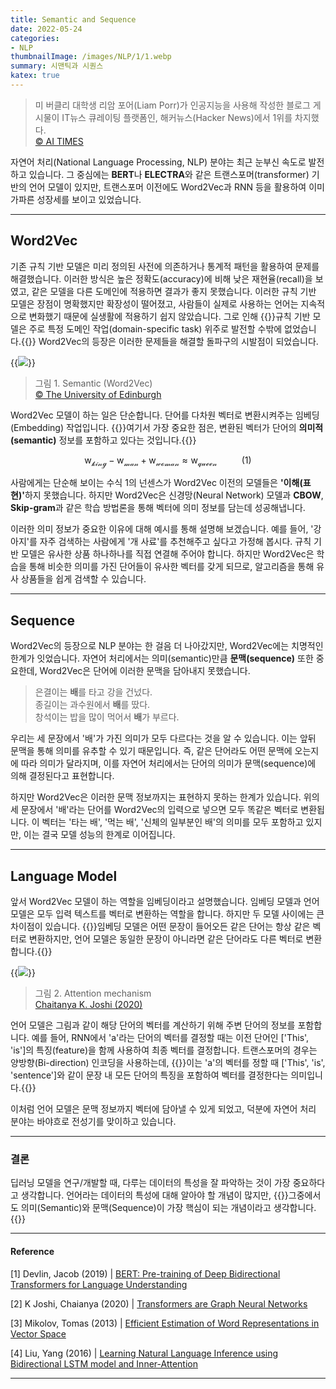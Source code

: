 ```yaml
---
title: Semantic and Sequence
date: 2022-05-24
categories:
- NLP
thumbnailImage: /images/NLP/1/1.webp
summary: 시맨틱과 시퀀스
katex: true
---
```

>미 버클리 대학생 리암 포어(Liam Porr)가 인공지능을 사용해 작성한 블로그 게시물이 IT뉴스 큐레이팅 플랫폼인, 해커뉴스(Hacker News)에서 1위를 차지했다.<br>
[© AI TIMES](http://www.aitimes.com/news/articleView.html?idxno=131593)

자연어 처리(National Language Processing, NLP) 분야는 최근 눈부신 속도로 발전하고 있습니다. 그 중심에는 <strong>BERT</strong>나 <strong>ELECTRA</strong>와 같은 트랜스포머(transformer) 기반의 언어 모델이 있지만, 트랜스포머 이전에도 Word2Vec과 RNN 등을 활용하여 이미 가파른 성장세를 보이고 있었습니다.

---
## Word2Vec
기존 규칙 기반 모델은 미리 정의된 사전에 의존하거나 통계적 패턴을 활용하여 문제를 해결했습니다. 이러한 방식은 높은 정확도(accuracy)에 비해 낮은 재현율(recall)을 보였고, 같은 모델을 다른 도메인에 적용하면 결과가 좋지 못했습니다. 이러한 규칙 기반 모델은 장점이 명확했지만 확장성이 떨어졌고, 사람들이 실제로 사용하는 언어는 지속적으로 변화했기 때문에 실생활에 적용하기 쉽지 않았습니다. 그로 인해 {{<hl-text primary>}}규칙 기반 모델은 주로 특정 도메인 작업(domain-specific task) 위주로 발전할 수밖에 없었습니다.{{</hl-text>}} Word2Vec의 등장은 이러한 문제들을 해결할 돌파구의 시발점이 되었습니다.

{{<image classes="center" src="/images/NLP/1/1.webp">}}
> 그림 1. Semantic (Word2Vec)<br>
[© The University of Edinburgh](https://www.ed.ac.uk/informatics/news-events/stories/2019/king-man-woman-queen-the-hidden-algebraic-struct)

Word2Vec 모델이 하는 일은 단순합니다. 단어를 다차원 벡터로 변환시켜주는 임베딩(Embedding) 작업입니다. {{<hl-text primary>}}여기서 가장 중요한 점은, 변환된 벡터가 단어의 <strong>의미적(semantic)</strong> 정보를 포함하고 있다는 것입니다.{{</hl-text>}}

$$
\mathrm{w_\mathcal{king}} - \mathrm{w_\mathcal{man}} + \mathrm{w_\mathcal{woman}}  \approx \mathrm{w_\mathcal{queen}} \ \ \ \ \ \ \ \ \ \ (1)
$$

사람에게는 단순해 보이는 수식 1의 넌센스가 Word2Vec 이전의 모델들은 <strong>'이해(표현)'</strong>하지 못했습니다. 하지만 Word2Vec은 신경망(Neural Network) 모델과 <strong>CBOW</strong>, <strong>Skip-gram</strong>과 같은 학습 방법론을 통해 벡터에 의미 정보를 담는데 성공해냅니다.

이러한 의미 정보가 중요한 이유에 대해 예시를 통해 설명해 보겠습니다. 예를 들어, '강아지'를 자주 검색하는 사람에게 '개 사료'를 추천해주고 싶다고 가정해 봅시다. 규칙 기반 모델은 유사한 상품 하나하나를 직접 연결해 주어야 합니다. 하지만 Word2Vec은 학습을 통해 비슷한 의미를 가진 단어들이 유사한 벡터를 갖게 되므로, 알고리즘을 통해 유사 상품들을 쉽게 검색할 수 있습니다.

---
## Sequence
Word2Vec의 등장으로 NLP 분야는 한 걸음 더 나아갔지만, Word2Vec에는 치명적인 한계가 잇었습니다. 자연어 처리에서는 의미(semantic)만큼 <strong>문맥(sequence)</strong> 또한 중요한데, Word2Vec은 단어에 이러한 문맥을 담아내지 못했습니다.

> 은결이는 <strong>배</strong>를 타고 강을 건넜다.<br>
종길이는 과수원에서 <strong>배</strong>를 땄다.<br>
창석이는 밥을 많이 먹어서 <strong>배</strong>가 부르다.

우리는 세 문장에서 '배'가 가진 의미가 모두 다르다는 것을 알 수 있습니다. 이는 앞뒤 문맥을 통해 의미를 유추할 수 있기 때문입니다. 즉, 같은 단어라도 어떤 문맥에 오는지에 따라 의미가 달라지며, 이를 자연어 처리에서는 단어의 의미가 문맥(sequence)에 의해 결정된다고 표현합니다.

하지만 Word2Vec은 이러한 문맥 정보까지는 표현하지 못하는 한계가 있습니다. 위의 세 문장에서 '배'라는 단어를 Word2Vec의 입력으로 넣으면 모두 똑같은 벡터로 변환됩니다. 이 벡터는 '타는 배', '먹는 배', '신체의 일부분인 배'의 의미를 모두 포함하고 있지만, 이는 결국 모델 성능의 한계로 이어집니다.

---
## Language Model
앞서 Word2Vec 모델이 하는 역할을 임베딩이라고 설명했습니다. 임베딩 모델과 언어 모델은 모두 입력 텍스트를 벡터로 변환하는 역할을 합니다. 하지만 두 모델 사이에는 큰 차이점이 있습니다. {{<hl-text primary>}}임베딩 모델은 어떤 문장이 들어오든 같은 단어는 항상 같은 벡터로 변환하지만, 언어 모델은 동일한 문장이 아니라면 같은 단어라도 다른 벡터로 변환합니다.{{</hl-text>}}

{{<image classes="center" src="/images/NLP/1/3.webp">}}
> 그림 2. Attention mechanism<br>
[Chaitanya K. Joshi (2020)](https://thegradient.pub/transformers-are-graph-neural-networks/)

언어 모델은 그림과 같이 해당 단어의 벡터를 계산하기 위해 주변 단어의 정보를 포함합니다. 예를 들어, RNN에서 'a'라는 단어의 벡터를 결정할 때는 이전 단어인 ['This', 'is']의 특징(feature)을 함께 사용하여 최종 벡터를 결정합니다. 트랜스포머의 경우는 양방향(Bi-direction) 인코딩을 사용하는데, {{<hl-text primary>}}이는 'a'의 벡터를 정할 때 ['This', 'is', 'sentence']와 같이 문장 내 모든 단어의 특징을 포함하여 벡터를 결정한다는 의미입니다.{{</hl-text>}}

이처럼 언어 모델은 문맥 정보까지 벡터에 담아낼 수 있게 되었고, 덕분에 자연어 처리 분야는 바야흐로 전성기를 맞이하고 있습니다.

---
### 결론
딥러닝 모델을 연구/개발할 때, 다루는 데이터의 특성을 잘 파악하는 것이 가장 중요하다고 생각합니다. 언어라는 데이터의 특성에 대해 알아야 할 개념이 많지만, {{<hl-text primary>}}그중에서도 의미(Semantic)와 문맥(Sequence)이 가장 핵심이 되는 개념이라고 생각합니다.{{</hl-text>}}

---
#### Reference
[1] Devlin, Jacob (2019) | [BERT: Pre-training of Deep Bidirectional Transformers for Language Understanding](https://arxiv.org/abs/1810.04805)

[2] K Joshi, Chaianya (2020) | [Transformers are Graph Neural Networks](https://thegradient.pub/transformers-are-graph-neural-networks/)

[3] Mikolov, Tomas (2013) | [Efficient Estimation of Word Representations in Vector Space](https://arxiv.org/abs/1301.3781)

[4] Liu, Yang (2016) | [Learning Natural Language Inference using Bidirectional LSTM model and Inner-Attention](https://arxiv.org/abs/1605.09090)

---